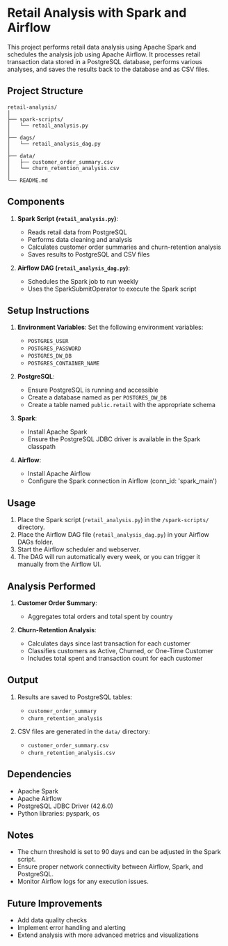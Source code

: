 # Retail Analysis with Spark and Airflow

This project performs retail data analysis using Apache Spark and schedules the analysis job using Apache Airflow. It processes retail transaction data stored in a PostgreSQL database, performs various analyses, and saves the results back to the database and as CSV files.

## Project Structure

```
retail-analysis/
│
├── spark-scripts/
│   └── retail_analysis.py
│
├── dags/
│   └── retail_analysis_dag.py
│
├── data/
│   ├── customer_order_summary.csv
│   └── churn_retention_analysis.csv
│
└── README.md
```

## Components

1. **Spark Script (`retail_analysis.py`)**: 
   - Reads retail data from PostgreSQL
   - Performs data cleaning and analysis
   - Calculates customer order summaries and churn-retention analysis
   - Saves results to PostgreSQL and CSV files

2. **Airflow DAG (`retail_analysis_dag.py`)**: 
   - Schedules the Spark job to run weekly
   - Uses the SparkSubmitOperator to execute the Spark script

## Setup Instructions

1. **Environment Variables**: 
   Set the following environment variables:
   - `POSTGRES_USER`
   - `POSTGRES_PASSWORD`
   - `POSTGRES_DW_DB`
   - `POSTGRES_CONTAINER_NAME`

2. **PostgreSQL**: 
   - Ensure PostgreSQL is running and accessible
   - Create a database named as per `POSTGRES_DW_DB`
   - Create a table named `public.retail` with the appropriate schema

3. **Spark**: 
   - Install Apache Spark
   - Ensure the PostgreSQL JDBC driver is available in the Spark classpath

4. **Airflow**: 
   - Install Apache Airflow
   - Configure the Spark connection in Airflow (conn_id: 'spark_main')

## Usage

1. Place the Spark script (`retail_analysis.py`) in the `/spark-scripts/` directory.
2. Place the Airflow DAG file (`retail_analysis_dag.py`) in your Airflow DAGs folder.
3. Start the Airflow scheduler and webserver.
4. The DAG will run automatically every week, or you can trigger it manually from the Airflow UI.

## Analysis Performed

1. **Customer Order Summary**: 
   - Aggregates total orders and total spent by country

2. **Churn-Retention Analysis**: 
   - Calculates days since last transaction for each customer
   - Classifies customers as Active, Churned, or One-Time Customer
   - Includes total spent and transaction count for each customer

## Output

1. Results are saved to PostgreSQL tables:
   - `customer_order_summary`
   - `churn_retention_analysis`

2. CSV files are generated in the `data/` directory:
   - `customer_order_summary.csv`
   - `churn_retention_analysis.csv`

## Dependencies

- Apache Spark
- Apache Airflow
- PostgreSQL JDBC Driver (42.6.0)
- Python libraries: pyspark, os

## Notes

- The churn threshold is set to 90 days and can be adjusted in the Spark script.
- Ensure proper network connectivity between Airflow, Spark, and PostgreSQL.
- Monitor Airflow logs for any execution issues.

## Future Improvements

- Add data quality checks
- Implement error handling and alerting
- Extend analysis with more advanced metrics and visualizations